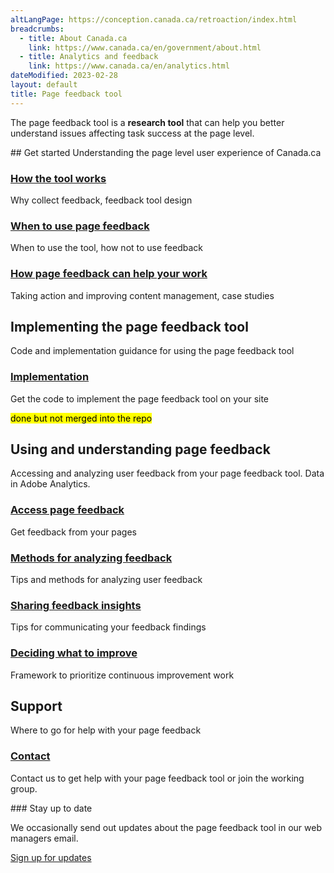 ```yaml
---
altLangPage: https://conception.canada.ca/retroaction/index.html
breadcrumbs:
  - title: About Canada.ca
    link: https://www.canada.ca/en/government/about.html
  - title: Analytics and feedback
    link: https://www.canada.ca/en/analytics.html
dateModified: 2023-02-28
layout: default
title: Page feedback tool
---
```


The page feedback tool is a <strong>research tool</strong> that can help you better understand issues affecting task success at the page level.  

<section>
## Get started
Understanding the page level user experience of Canada.ca

<div class="row">
<section class="wb-eqht gc-drmt">

<div class="col-md-4">
  <section>
    <h3><a href="about-page-feedback.html">How the tool works</a></h3>
    <p>Why collect feedback, feedback tool design</p>
  </section>
</div>
  <div class="col-md-4">
    <section>
      <h3><a href="when.html">When to use page feedback</a></h3>
      <p>When to use the tool, how not to use feedback</p>
    </section>
  </div>

  <div class="col-md-4">
    <section>
      <h3><a href="benefits.html">How page feedback can help your work</a></h3>
      <p>Taking action and improving content management, case studies</p>
    </section>
  </div>

</section>
</div>

## Implementing the page feedback tool
Code and implementation guidance for using the page feedback tool

<div class="row">
<section class="wb-eqht gc-drmt">

<div class="col-md-4">
  <section>
    <h3><a href="../design-system/design-patterns/page-feedback.html">Implementation</a></h3>
    <p>Get the code to implement the page feedback tool on your site</p>
    <mark>done but not merged into the repo</mark>
  </section>
</div>


</section>
</div>

## Using and understanding page feedback
Accessing and analyzing user feedback from your page feedback tool. Data in Adobe Analytics.

<div class="row">
<section class="wb-eqht gc-drmt">


<div class="col-md-4">
  <section>
    <h3><a href="access-feedback.html">Access page feedback</a></h3>
    <p>Get feedback from your pages</p>
  </section>
</div>

<div class="col-md-4">
  <section>
    <h3><a href="analyze-feedback.html">Methods for analyzing feedback</a></h3>
    <p>Tips and methods for analyzing user feedback</p>
  </section>
</div>

<div class="col-md-4">
  <section>
    <h3 class="h5"><a href="insights.html">Sharing feedback insights</a></h3>
    <p>Tips for communicating your feedback findings</p>
  </section>
</div>

<div class="col-md-4">
  <section>
    <h3><a href="prioritize.html">Deciding what to improve</a></h3>
    <p>Framework to prioritize continuous improvement work</p>
  </section>
</div>

</section>
</div>

## Support
Where to go for help with your page feedback

<div class="row">
<section class="wb-eqht gc-drmt">

<div class="col-md-4">
  <section>
    <h3><a href="support.html">Contact</a></h3>
    <p>Contact us to get help with your page feedback tool or join the working group.</p>
  </section>
</div>

</section>
</div>  


<div class="well well-sm mrgn-tp-lg">
### Stay up to date

We occasionally send out updates about the page feedback tool in our web managers email.

[Sign up for updates](https://design.canada.ca/gcweb-managers-signup.html)
</div>  


</section>
